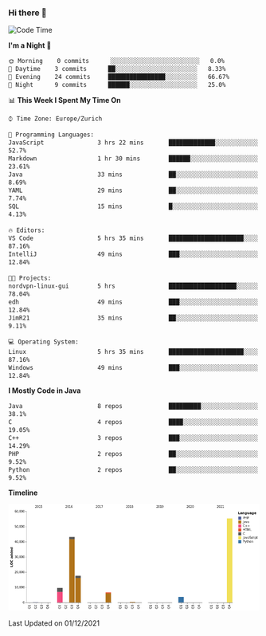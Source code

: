 ### Hi there 👋

<!--START_SECTION:waka-->
![Code Time](http://img.shields.io/badge/Code%20Time-3%2C267%20hrs%2011%20mins-blue)

**I'm a Night 🦉** 

```text
🌞 Morning    0 commits      ░░░░░░░░░░░░░░░░░░░░░░░░░   0.0% 
🌆 Daytime    3 commits      ██░░░░░░░░░░░░░░░░░░░░░░░   8.33% 
🌃 Evening    24 commits     ████████████████░░░░░░░░░   66.67% 
🌙 Night      9 commits      ██████░░░░░░░░░░░░░░░░░░░   25.0%

```


📊 **This Week I Spent My Time On** 

```text
⌚︎ Time Zone: Europe/Zurich

💬 Programming Languages: 
JavaScript               3 hrs 22 mins       █████████████░░░░░░░░░░░░   52.7% 
Markdown                 1 hr 30 mins        ██████░░░░░░░░░░░░░░░░░░░   23.61% 
Java                     33 mins             ██░░░░░░░░░░░░░░░░░░░░░░░   8.69% 
YAML                     29 mins             ██░░░░░░░░░░░░░░░░░░░░░░░   7.74% 
SQL                      15 mins             █░░░░░░░░░░░░░░░░░░░░░░░░   4.13%

🔥 Editors: 
VS Code                  5 hrs 35 mins       █████████████████████░░░░   87.16% 
IntelliJ                 49 mins             ███░░░░░░░░░░░░░░░░░░░░░░   12.84%

🐱‍💻 Projects: 
nordvpn-linux-gui        5 hrs               ███████████████████░░░░░░   78.04% 
edh                      49 mins             ███░░░░░░░░░░░░░░░░░░░░░░   12.84% 
JimR21                   35 mins             ██░░░░░░░░░░░░░░░░░░░░░░░   9.11%

💻 Operating System: 
Linux                    5 hrs 35 mins       █████████████████████░░░░   87.16% 
Windows                  49 mins             ███░░░░░░░░░░░░░░░░░░░░░░   12.84%

```

**I Mostly Code in Java** 

```text
Java                     8 repos             █████████░░░░░░░░░░░░░░░░   38.1% 
C                        4 repos             ████░░░░░░░░░░░░░░░░░░░░░   19.05% 
C++                      3 repos             ███░░░░░░░░░░░░░░░░░░░░░░   14.29% 
PHP                      2 repos             ██░░░░░░░░░░░░░░░░░░░░░░░   9.52% 
Python                   2 repos             ██░░░░░░░░░░░░░░░░░░░░░░░   9.52%

```


**Timeline**

![Chart not found](https://raw.githubusercontent.com/JimR21/JimR21/master/charts/bar_graph.png) 


 Last Updated on 01/12/2021
<!--END_SECTION:waka-->

<!--
**JimR21/JimR21** is a ✨ _special_ ✨ repository because its `README.md` (this file) appears on your GitHub profile.

Here are some ideas to get you started:

- 🔭 I’m currently working on ...
- 🌱 I’m currently learning ...
- 👯 I’m looking to collaborate on ...
- 🤔 I’m looking for help with ...
- 💬 Ask me about ...
- 📫 How to reach me: ...
- 😄 Pronouns: ...
- ⚡ Fun fact: ...
-->
